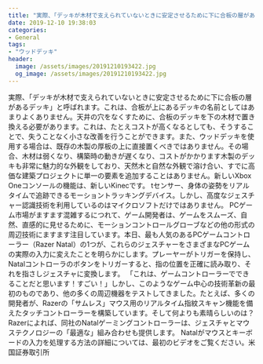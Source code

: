 ```yaml
---
title: "実際、「デッキが木材で支えられていないときに安定させるために下に合板の層があるデッキ」と呼ばれます。"
date: 2019-12-10 19:38:03
categories:
- General
tags:
- "ウッドデッキ"
header:
  image: /assets/images/20191210193422.jpg
  og_image: /assets/images/20191210193422.jpg
---
```


実際、「デッキが木材で支えられていないときに安定させるために下に合板の層があるデッキ」と呼ばれます。これは、合板が上にあるデッキの名前としてはあまりよくありません。天井の穴をなくすために、合板のデッキを下の木材で置き換える必要があります。これは、たとえコストが高くなるとしても、そうすることで、失うことなく小さな改善を行うことができます。また、ウッドデッキを使用する場合は、既存の木製の厚板の上に直接置くべきではありません。その場合、木材は弱くなり、構築時の動きが遅くなり、コストがかかります木製のデッキも非常に魅力的な外観をしており、天然木と自然な外観で溶け合い、すでに高価な建築プロジェクトに単一の要素を追加することはありません。新しいXbox Oneコンソールの機能は、新しいKinecです。 tセンサー、身体の姿勢をリアルタイムで追跡できるモーショントラッキングデバイス。しかし、高度なジェスチャー認識技術を利用しているのはマイクロソフトだけではありません。 PCゲーム市場がますます混雑するにつれて、ゲーム開発者は、ゲームをスムーズ、自然、直感的に見せるために、モーションコントロールグローブなどの他の形式の周辺技術にますます注目しています。本日、最も人気のあるPCゲームコントローラー（Razer Natal）の1つが、これらのジェスチャーをさまざまなPCゲームの実際の入力に変えたことを明らかにします。プレーヤーがトリガーを保持し、Natalコントローラのボタンをトリガーすると、指の位置を正確に読み取り、それを指さしジェスチャに変換します。 「これは、ゲームコントローラーでできることだと思います！すごい！」しかし、このようなゲーム中心の技術革新の最初のものであり、他の多くの周辺機器をテストしてきました。たとえば、多くの開発者が、Razerの「サムレス」マウス用のリアルタイム指紋スキャン機能を備えたタッチコントローラーを構築しています。そして何よりも素晴らしいのは？ Razerによれば、同社のNatalゲーミングコントローラーは、ジェスチャとマウステクノロジーの「最適な」組み合わせも提供します。 Natalがマウスとキーボードの入力を処理する方法の詳細については、最初のビデオをご覧ください。米国証券取引所
